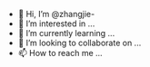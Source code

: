 - 👋 Hi, I’m @zhangjie-
- 👀 I’m interested in ...
- 🌱 I’m currently learning ...
- 💞️ I’m looking to collaborate on ...
- 📫 How to reach me ...

<!---
zhangjie-/zhangjie- is a ✨ special ✨ repository because its `README.md` (this file) appears on your GitHub profile.
You can click the Preview link to take a look at your changes.
--->
